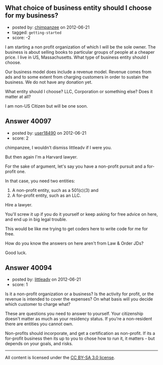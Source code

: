 ## What choice of business entity should I choose for my business?

- posted by: [chimpanzee](https://stackexchange.com/users/-1/12641-chimpanzee) on 2012-06-21
- tagged: `getting-started`
- score: -2

I am starting a non profit organization of which I will be the sole owner. The business is about selling books to particular groups of people at a cheaper price. I live in US, Massachusetts. What type of business entity should I choose.

Our business model does include a revenue model. Revenue comes from ads and to some extent from charging customers in order to sustain the business. We do not have any donation yet.

What entity should I choose? LLC, Corporation or something else? Does it matter at all?

I am non-US Citizen but will be one soon.




## Answer 40097

- posted by: [user18490](https://stackexchange.com/users/-1/18490-user18490) on 2012-06-21
- score: 2

chimpanzee, I wouldn't dismiss littleadv if I were you.

But then again I'm a Harvard lawyer.

For the sake of argument, let's say you have a non-profit pursuit and a for-profit one.

In that case, you need two entities:

1. A non-profit entity, such as a 501(c)(3) and 
2. A for-profit entity, such as an LLC.

Hire a lawyer.  

You'll screw it up if you do it yourself or keep asking for free advice on here, and end up in big legal trouble. 

This would be like me trying to get coders here to write code for me for free.  

How do you know the answers on here aren't from Law & Order JDs?

Good luck.


## Answer 40094

- posted by: [littleadv](https://stackexchange.com/users/-1/13808-littleadv) on 2012-06-21
- score: 1

Is it a non-profit organization or a business? Is the activity for profit, or the revenue is intended to cover the expenses? On what basis will you decide which customer to charge what?

These are questions you need to answer to yourself. Your citizenship doesn't matter as much as your residency status. If you're a non-resident there are entities you cannot own.

Non-profits should incorporate, and get a certification as non-profit. If its a for-profit business then its up to you to chose how to run it, it matters - but depends on your goals, and risks.



---

All content is licensed under the [CC BY-SA 3.0 license](https://creativecommons.org/licenses/by-sa/3.0/).

